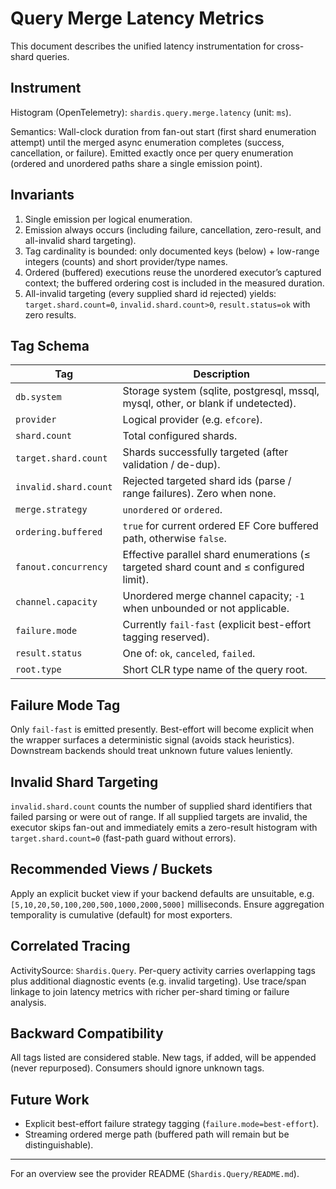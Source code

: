 # Query Merge Latency Metrics

This document describes the unified latency instrumentation for cross-shard queries.

## Instrument

Histogram (OpenTelemetry): `shardis.query.merge.latency` (unit: `ms`).

Semantics: Wall-clock duration from fan-out start (first shard enumeration attempt) until the merged async enumeration completes (success, cancellation, or failure). Emitted exactly once per query enumeration (ordered and unordered paths share a single emission point).

## Invariants

1. Single emission per logical enumeration.
2. Emission always occurs (including failure, cancellation, zero-result, and all-invalid shard targeting).
3. Tag cardinality is bounded: only documented keys (below) + low-range integers (counts) and short provider/type names.
4. Ordered (buffered) executions reuse the unordered executor’s captured context; the buffered ordering cost is included in the measured duration.
5. All-invalid targeting (every supplied shard id rejected) yields: `target.shard.count=0`, `invalid.shard.count>0`, `result.status=ok` with zero results.

## Tag Schema

| Tag | Description |
|-----|-------------|
| `db.system` | Storage system (sqlite, postgresql, mssql, mysql, other, or blank if undetected). |
| `provider` | Logical provider (e.g. `efcore`). |
| `shard.count` | Total configured shards. |
| `target.shard.count` | Shards successfully targeted (after validation / de-dup). |
| `invalid.shard.count` | Rejected targeted shard ids (parse / range failures). Zero when none. |
| `merge.strategy` | `unordered` or `ordered`. |
| `ordering.buffered` | `true` for current ordered EF Core buffered path, otherwise `false`. |
| `fanout.concurrency` | Effective parallel shard enumerations (≤ targeted shard count and ≤ configured limit). |
| `channel.capacity` | Unordered merge channel capacity; `-1` when unbounded or not applicable. |
| `failure.mode` | Currently `fail-fast` (explicit best-effort tagging reserved). |
| `result.status` | One of: `ok`, `canceled`, `failed`. |
| `root.type` | Short CLR type name of the query root. |

## Failure Mode Tag

Only `fail-fast` is emitted presently. Best-effort will become explicit when the wrapper surfaces a deterministic signal (avoids stack heuristics). Downstream backends should treat unknown future values leniently.

## Invalid Shard Targeting

`invalid.shard.count` counts the number of supplied shard identifiers that failed parsing or were out of range. If all supplied targets are invalid, the executor skips fan-out and immediately emits a zero-result histogram with `target.shard.count=0` (fast-path guard without errors).

## Recommended Views / Buckets

Apply an explicit bucket view if your backend defaults are unsuitable, e.g. `[5,10,20,50,100,200,500,1000,2000,5000]` milliseconds. Ensure aggregation temporality is cumulative (default) for most exporters.

## Correlated Tracing

ActivitySource: `Shardis.Query`. Per-query activity carries overlapping tags plus additional diagnostic events (e.g. invalid targeting). Use trace/span linkage to join latency metrics with richer per-shard timing or failure analysis.

## Backward Compatibility

All tags listed are considered stable. New tags, if added, will be appended (never repurposed). Consumers should ignore unknown tags.

## Future Work

* Explicit best-effort failure strategy tagging (`failure.mode=best-effort`).
* Streaming ordered merge path (buffered path will remain but be distinguishable).

---
For an overview see the provider README (`Shardis.Query/README.md`).
